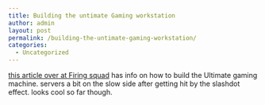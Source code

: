 ```yaml
---
title: Building the untimate Gaming workstation
author: admin
layout: post
permalink: /building-the-untimate-gaming-workstation/
categories:
  - Uncategorized
---
```

[this article over at Firing squad][1] has info on how to build the Ultimate gaming machine. servers a bit on the slow side after getting hit by the slashdot effect. looks cool so far though.

 [1]: http://firingsquad.com/hardware/building_gaming_opteron_2003_Part1/default.asp